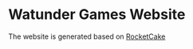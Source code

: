 # Watunder Games Website
The website is generated based on [RocketCake](https://www.ambiera.com/rocketcake/)
